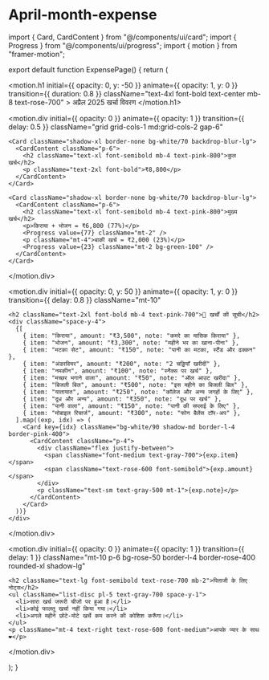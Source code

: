 # April-month-expense
import { Card, CardContent } from "@/components/ui/card"; import { Progress } from "@/components/ui/progress"; import { motion } from "framer-motion";

export default function ExpensePage() { return ( <div className="min-h-screen bg-gradient-to-br from-orange-100 to-pink-200 p-6 font-sans text-gray-800"> <motion.h1 initial={{ opacity: 0, y: -50 }} animate={{ opacity: 1, y: 0 }} transition={{ duration: 0.8 }} className="text-4xl font-bold text-center mb-8 text-rose-700" > अप्रैल 2025 खर्चा विवरण </motion.h1>

<motion.div
    initial={{ opacity: 0 }}
    animate={{ opacity: 1 }}
    transition={{ delay: 0.5 }}
    className="grid grid-cols-1 md:grid-cols-2 gap-6"
  >
    <Card className="shadow-xl border-none bg-white/70 backdrop-blur-lg">
      <CardContent className="p-6">
        <h2 className="text-xl font-semibold mb-4 text-pink-800">कुल खर्च</h2>
        <p className="text-2xl font-bold">₹8,800</p>
      </CardContent>
    </Card>

    <Card className="shadow-xl border-none bg-white/70 backdrop-blur-lg">
      <CardContent className="p-6">
        <h2 className="text-xl font-semibold mb-4 text-pink-800">मुख्य खर्च</h2>
        <p>किराया + भोजन = ₹6,800 (77%)</p>
        <Progress value={77} className="mt-2" />
        <p className="mt-4">बाकी खर्च = ₹2,000 (23%)</p>
        <Progress value={23} className="mt-2 bg-green-100" />
      </CardContent>
    </Card>
  </motion.div>

  <motion.div
    initial={{ opacity: 0, y: 50 }}
    animate={{ opacity: 1, y: 0 }}
    transition={{ delay: 0.8 }}
    className="mt-10"
  >
    <h2 className="text-2xl font-bold mb-4 text-pink-700">📝 खर्चों की सूची</h2>
    <div className="space-y-4">
      {[
        { item: "किराया", amount: "₹3,500", note: "कमरे का मासिक किराया" },
        { item: "भोजन", amount: "₹3,300", note: "महीने भर का खाना-पीना" },
        { item: "मटका सेट", amount: "₹150", note: "पानी का मटका, स्टैंड और ढक्कन" },
        { item: "अंडरवियर", amount: "₹200", note: "2 चड्डियाँ खरीदीं" },
        { item: "नमकीन", amount: "₹100", note: "स्नैक्स पर खर्च" },
        { item: "मच्छर भगाने वाला", amount: "₹50", note: "ऑल आउट खरीदा" },
        { item: "बिजली बिल", amount: "₹500", note: "इस महीने का बिजली बिल" },
        { item: "यातायात", amount: "₹250", note: "कॉलेज और अन्य जगहों के लिए" },
        { item: "दूध और अन्य", amount: "₹350", note: "दूध पर खर्च" },
        { item: "पानी वाला", amount: "₹150", note: "पानी की सप्लाई के लिए" },
        { item: "मोबाइल रिचार्ज", amount: "₹300", note: "फोन बैलेंस टॉप-अप" },
      ].map((exp, idx) => (
        <Card key={idx} className="bg-white/90 shadow-md border-l-4 border-pink-400">
          <CardContent className="p-4">
            <div className="flex justify-between">
              <span className="font-medium text-gray-700">{exp.item}</span>
              <span className="text-rose-600 font-semibold">{exp.amount}</span>
            </div>
            <p className="text-sm text-gray-500 mt-1">{exp.note}</p>
          </CardContent>
        </Card>
      ))}
    </div>
  </motion.div>

  <motion.div
    initial={{ opacity: 0 }}
    animate={{ opacity: 1 }}
    transition={{ delay: 1 }}
    className="mt-10 p-6 bg-rose-50 border-l-4 border-rose-400 rounded-xl shadow-lg"
  >
    <h2 className="text-lg font-semibold text-rose-700 mb-2">पिताजी के लिए नोट्स</h2>
    <ul className="list-disc pl-5 text-gray-700 space-y-1">
      <li>सारा खर्च जरूरी चीजों पर हुआ है।</li>
      <li>कोई फालतू खर्चा नहीं किया गया।</li>
      <li>अगले महीने छोटे-मोटे खर्चे कम करने की कोशिश करूँगा।</li>
    </ul>
    <p className="mt-4 text-right text-rose-600 font-medium">आपके प्यार के साथ ❤️</p>
  </motion.div>
</div>

); }

